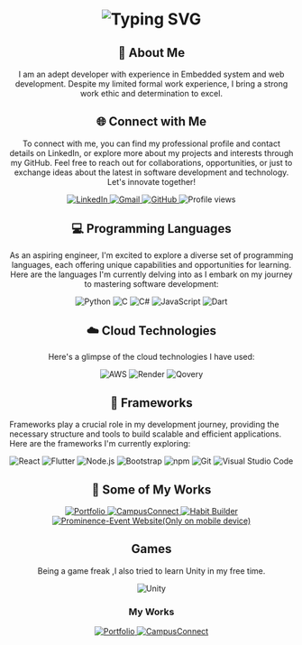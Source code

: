 
<div align="center">
    <h1><img src="https://readme-typing-svg.herokuapp.com?font=Jetbrains+mono&size=40&duration=3000&color=007BFF&center=true&vCenter=true&width=435&lines=Hi..+I'm+Aaron;This+is..;..my+Github..;" alt="Typing SVG"/></h1>
</div>


<div align="center">
    <h2>🚀 About Me</h2>
<!--     <p><img src="termina-gh.gif" alt="Terminal GH GIF" /></p> -->
    <p>I am an adept developer with experience in Embedded system and web development. Despite my limited formal work experience, I bring a strong work ethic and determination to excel.</p>
</div>

<div align="center">
    <h2 align="center" class="section-heading">🌐 Connect with Me</h2>
    <p>To connect with me, you can find my professional profile and contact details on LinkedIn, or explore more about my projects and interests through my GitHub. Feel free to reach out for collaborations, opportunities, or just to exchange ideas about the latest in software development and technology. Let's innovate together!</p>
    <div align="center">
        <a href="https://www.linkedin.com/in/aaron-mathew-831482245/">
            <img src="https://img.shields.io/badge/LinkedIn-0077B5?style=for-the-badge&logo=linkedin&logoColor=white" alt="LinkedIn"/>
        </a>
        <a href="mailto:aaronmathew480@gmail.com">
            <img src="https://img.shields.io/badge/Gmail-FF4500?style=for-the-badge&logo=gmail&logoColor=white" alt="Gmail"/>
        </a>
        <a href="https://github.com/AaronRM2003/" target="_blank">
            <img src="https://img.shields.io/badge/View%20on%20GitHub-%230077B5.svg?&style=for-the-badge&logo=github&logoColor=white" alt="GitHub"/>
        </a>
        <img src="https://komarev.com/ghpvc/?username=AaronRM2003&style=for-the-badge" alt="Profile views" />
    </div>
</div>




<h2 align="center" class="section-heading">💻 Programming Languages</h2>
<p align="center">As an aspiring engineer, I'm excited to explore a diverse set of programming languages, each offering unique capabilities and opportunities for learning. Here are the languages I'm currently delving into as I embark on my journey to mastering software development:</p>
<div align="center">
   <img src="https://img.shields.io/badge/Python-3776AB?style=for-the-badge&logo=python&logoColor=white" alt="Python" />
  <img src="https://img.shields.io/badge/C-00599C?style=for-the-badge&logo=c&logoColor=white" alt="C"/>
  <img src="https://img.shields.io/badge/C%23-239120?style=for-the-badge&logo=c-sharp&logoColor=white" alt="C#"/>
  <img src="https://img.shields.io/badge/JavaScript-F7DF1E?style=for-the-badge&logo=javascript&logoColor=black" alt="JavaScript"/>
  <img src="https://img.shields.io/badge/Dart-0175C2?style=for-the-badge&logo=dart&logoColor=white" alt="Dart"/>
</div>

</div><h2 align="center" class="section-heading">☁️ Cloud Technologies</h2>
<p align = "center"> Here's a glimpse of the cloud technologies I have used:</p>
<div align="center">
  <img src="https://img.shields.io/badge/AWS-FF9900?style=for-the-badge&logo=amazonaws&logoColor=white" alt="AWS" />
  <img src="https://img.shields.io/badge/Render-3E8ACC?style=for-the-badge&logo=render&logoColor=white" alt="Render"/>
  <img src="https://img.shields.io/badge/Qovery-FF4088?style=for-the-badge&logo=qovery&logoColor=white" alt="Qovery"/>
</div>


<h2 align="center" class="section-heading">🔧 Frameworks</h2>
<p>Frameworks play a crucial role in my development journey, providing the necessary structure and tools to build scalable and efficient applications. Here are the frameworks I'm currently exploring:</p>
<div align="center">
  <img src="https://img.shields.io/badge/React-20232A?style=for-the-badge&logo=react&logoColor=61DAFB" alt="React"/>
  <img src="https://img.shields.io/badge/Flutter-02569B?style=for-the-badge&logo=flutter&logoColor=white" alt="Flutter"/>
  <img src="https://img.shields.io/badge/Node.js-339933?style=for-the-badge&logo=nodedotjs&logoColor=white" alt="Node.js"/>
  <img src="https://img.shields.io/badge/Bootstrap-7952B3?style=for-the-badge&logo=bootstrap&logoColor=white" alt="Bootstrap"/>
  <img src="https://img.shields.io/badge/npm-CB3837?style=for-the-badge&logo=npm&logoColor=white" alt="npm"/>
  <img src="https://img.shields.io/badge/Git-F05032?style=for-the-badge&logo=git&logoColor=white" alt="Git"/>
  <img src="https://img.shields.io/badge/Visual%20Studio%20Code-007ACC?style=for-the-badge&logo=visualstudiocode&logoColor=white" alt="Visual Studio Code"/>
</div>
<h2 align="center" class="section-heading">🚀 Some of My Works</h2>
<div align="center">
  <a href="https://aaronrm2003.github.io/portfolio/">
    <img src="https://img.shields.io/badge/Portfolio-000000?style=for-the-badge" alt="Portfolio">
  </a>
  <a href="https://main.dolfrdzgkgtyv.amplifyapp.com/">
    <img src="https://img.shields.io/badge/CampusConnect-663399?style=for-the-badge" alt="CampusConnect">
  </a>
  <a href="https://play.google.com/store/apps/details?id=com.aaronrm.habitbuilder">
    <img src="https://img.shields.io/badge/Habit%20Builder-00CED1?style=for-the-badge" alt="Habit Builder">
  </a>
  <a href="https://prominence24.online/">
    <img src="https://img.shields.io/badge/Prominence (only on mobile)-24?style=for-the-badge" alt="Prominence-Event Website(Only on mobile device)">
  </a>
</div>




<h2 align="center" class="section-heading">Games</h2>
<p align="center">Being a game freak ,I also tried to learn Unity in my free time.</p>
<div align="center">
  <img src="https://img.shields.io/badge/Unity-000000?style=for-the-badge&logo=unity&logoColor=white&width=200px" alt="Unity"/>
  <h3 align="center">My Works</h3>
   <a href="https://play.google.com/store/apps/details?id=com.DefaultCompany.SpaceRace">
    <img src="https://img.shields.io/badge/Portfolio-000000?style=for-the-badge" alt="Portfolio">
  </a>
  <a href="https://play.google.com/store/apps/details?id=com.DefaultCompany.CANONWAR">
    <img src="https://img.shields.io/badge/CampusConnect-663399?style=for-the-badge" alt="CampusConnect">
  </a>

</div>

